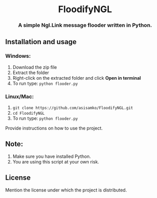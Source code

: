 <h1 align="center">FloodifyNGL</h1>
<h3 align="center">A simple Ngl.Link message flooder written in Python.</h3>


## Installation and usage

### Windows:
1. Download the zip file
2. Extract the folder
3. Right-click on the extracted folder and click **Open in terminal**
4. To run type: ```python flooder.py```

### Linux/Mac:
1. ```git clone https://github.com/asisamko/FloodifyNGL.git```
2. ```cd FloodifyNGL```
3. To run type: ```python flooder.py```

Provide instructions on how to use the project.

## Note:
1. Make sure you have installed Python.
2. You are using this script at your own risk.

## License

Mention the license under which the project is distributed.
